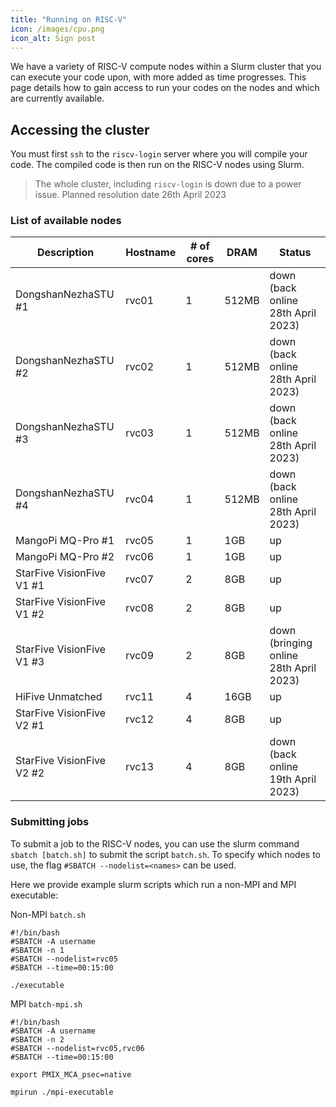 ```yaml
---
title: "Running on RISC-V"
icon: /images/cpu.png
icon_alt: Sign post
---
```


We have a variety of RISC-V compute nodes within a Slurm cluster that you can execute your code upon, with more added as time progresses. This page details how to gain access to run your codes on the nodes and which are currently available.

## Accessing the cluster

You must first `ssh` to the `riscv-login` server where you will compile your code. The compiled code is then run on the RISC-V nodes using Slurm.

> The whole cluster, including `riscv-login` is down due to a power issue. Planned resolution date 26th April 2023
 
### List of available nodes

| Description  | Hostname | # of cores | DRAM | Status |
| ------------- | ------------- |  ------------- | ------------- | ------------- | 
| DongshanNezhaSTU #1 | rvc01 | 1 | 512MB | down <br />(back online 28th April 2023) |
| DongshanNezhaSTU #2 | rvc02 | 1 | 512MB | down <br />(back online 28th April 2023) |
| DongshanNezhaSTU #3 | rvc03 | 1 | 512MB | down <br />(back online 28th April 2023)|
| DongshanNezhaSTU #4 | rvc04 | 1 | 512MB | down <br />(back online 28th April 2023) |
| MangoPi MQ-Pro #1 | rvc05 | 1 | 1GB | up |
| MangoPi MQ-Pro #2 | rvc06 | 1 | 1GB | up |
| StarFive VisionFive V1 #1 | rvc07 | 2 | 8GB | up |
| StarFive VisionFive V1 #2 | rvc08 | 2 | 8GB | up |
| StarFive VisionFive V1 #3 | rvc09 | 2 | 8GB | down <br />(bringing online 28th April 2023) |
| HiFive Unmatched  | rvc11 | 4 | 16GB | up |
| StarFive VisionFive V2 #1 | rvc12 | 4 | 8GB | up |
| StarFive VisionFive V2 #2 | rvc13 | 4 | 8GB | down <br />(back online 19th April 2023) |

### Submitting jobs

To submit a job to the RISC-V nodes, you can use the slurm command `sbatch [batch.sh]` to submit the script `batch.sh`. To specify which nodes to use, the flag `#SBATCH --nodelist=<names>` can be used.

Here we provide example slurm scripts which run a non-MPI and MPI executable:

Non-MPI `batch.sh`
```console
#!/bin/bash
#SBATCH -A username
#SBATCH -n 1
#SBATCH --nodelist=rvc05
#SBATCH --time=00:15:00

./executable
```



MPI `batch-mpi.sh`
```console
#!/bin/bash
#SBATCH -A username
#SBATCH -n 2
#SBATCH --nodelist=rvc05,rvc06
#SBATCH --time=00:15:00

export PMIX_MCA_psec=native

mpirun ./mpi-executable
```

